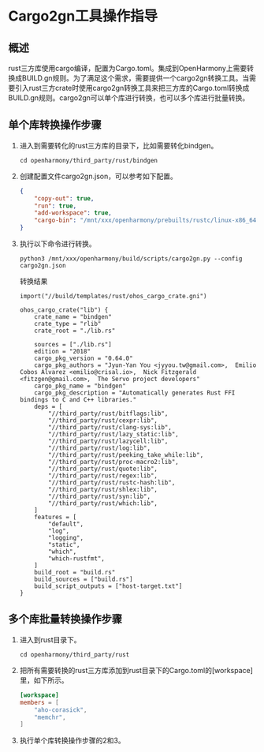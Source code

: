 # Cargo2gn工具操作指导
## 概述

rust三方库使用cargo编译，配置为Cargo.toml。集成到OpenHarmony上需要转换成BUILD.gn规则。为了满足这个需求，需要提供一个cargo2gn转换工具。当需要引入rust三方crate时使用cargo2gn转换工具来把三方库的Cargo.toml转换成BUILD.gn规则。cargo2gn可以单个库进行转换，也可以多个库进行批量转换。

##  单个库转换操作步骤
1. 进入到需要转化的rust三方库的目录下，比如需要转化bindgen。

    ```
    cd openharmony/third_party/rust/bindgen
    ```
    
2. 创建配置文件cargo2gn.json，可以参考如下配置。

    ```json
    {
        "copy-out": true,
        "run": true,
        "add-workspace": true,
        "cargo-bin": "/mnt/xxx/openharmony/prebuilts/rustc/linux-x86_64/current/bin"
    }
    ```
    
3. 执行以下命令进行转换。
   
   ```
   python3 /mnt/xxx/openharmony/build/scripts/cargo2gn.py --config cargo2gn.json
   ```
   
   转换结果
   
   ```
   import("//build/templates/rust/ohos_cargo_crate.gni")
   
   ohos_cargo_crate("lib") {
       crate_name = "bindgen"
       crate_type = "rlib"
       crate_root = "./lib.rs"
   
       sources = ["./lib.rs"]
       edition = "2018"
       cargo_pkg_version = "0.64.0"
       cargo_pkg_authors = "Jyun-Yan You <jyyou.tw@gmail.com>,  Emilio Cobos Álvarez <emilio@crisal.io>,  Nick Fitzgerald <fitzgen@gmail.com>,  The Servo project developers"
       cargo_pkg_name = "bindgen"
       cargo_pkg_description = "Automatically generates Rust FFI bindings to C and C++ libraries."
       deps = [
           "//third_party/rust/bitflags:lib",
           "//third_party/rust/cexpr:lib",
           "//third_party/rust/clang-sys:lib",
           "//third_party/rust/lazy_static:lib",
           "//third_party/rust/lazycell:lib",
           "//third_party/rust/log:lib",
           "//third_party/rust/peeking_take_while:lib",
           "//third_party/rust/proc-macro2:lib",
           "//third_party/rust/quote:lib",
           "//third_party/rust/regex:lib",
           "//third_party/rust/rustc-hash:lib",
           "//third_party/rust/shlex:lib",
           "//third_party/rust/syn:lib",
           "//third_party/rust/which:lib",
       ]
       features = [
           "default",
           "log",
           "logging",
           "static",
           "which",
           "which-rustfmt",
       ]
       build_root = "build.rs"
       build_sources = ["build.rs"]
       build_script_outputs = ["host-target.txt"]
   }
   ```
   
   

##  多个库批量转换操作步骤
1. 进入到rust目录下。
   
   ```
   cd openharmony/third_party/rust
   ```
2. 把所有需要转换的rust三方库添加到rust目录下的Cargo.toml的[workspace]里，如下所示。

    ```toml
    [workspace]
    members = [
        "aho-corasick",
        "memchr",
    ]
    ```
3. 执行单个库转换操作步骤的2和3。

